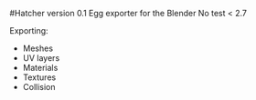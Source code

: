 #Hatcher version 0.1
Egg exporter for the Blender No test < 2.7

Exporting:
- Meshes
- UV layers
- Materials
- Textures
- Collision 
